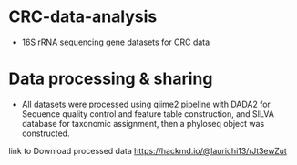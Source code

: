 # CRC-data-analysis
- 16S rRNA sequencing gene datasets for CRC data

# Data processing & sharing
- All datasets were processed using qiime2 pipeline with DADA2 for Sequence quality control and feature table construction, and SILVA database for taxonomic assignment, then a phyloseq object was constructed.

 link to Download processed data https://hackmd.io/@laurichi13/rJt3ewZut
